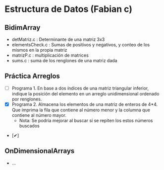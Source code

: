 # Estructura de Datos (Fabian c)

## BidimArray
- detMatriz.c : Determinante de una matriz 3x3
- elementsCheck.c : Sumas de positivos y negativos, y conteo de los mismos en la propia matriz
- matrizP.c : multiplicación de matrices
- sums.c : suma de los renglones de una matriz dada

## Práctica Arreglos
- [ ] Programa 1. En base a dos índices de una matriz triangular inferior, indique la posición del elemento en un arreglo unidimensional ordenado por renglones.
- [x] Programa 2. Almacena los elementos de una matriz de enteros de 4*4. Que imprima la fila que contiene al número menor y la columna que contiene al número mayor.
    - Nota: Se podría mejorar al buscar sí se repiten los estos números buscados
- [✔]
## OnDimensionalArrays
 - ...